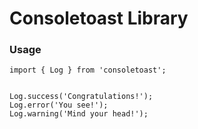 # Consoletoast Library

### Usage

```
import { Log } from 'consoletoast';


Log.success('Congratulations!');
Log.error('You see!');
Log.warning('Mind your head!');


```
